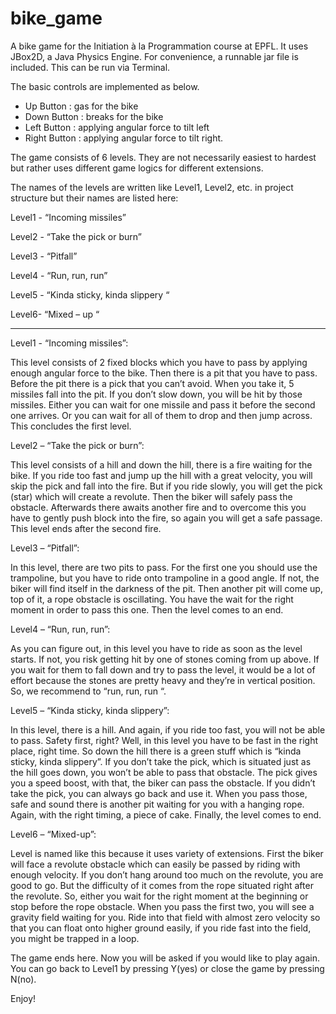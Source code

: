 # bike_game
A bike game for the Initiation à la Programmation course at EPFL. It uses JBox2D, a Java Physics Engine. For convenience, a runnable jar file is included. 
This can be run via Terminal. 

The basic controls are implemented as below. 

 - Up Button : gas for the bike
-  Down Button : breaks for the bike
-  Left Button : applying angular force to tilt left
- Right Button : applying angular force to tilt right.

The game consists of 6 levels. They are not necessarily easiest to hardest but rather uses different game logics for different extensions.

The names of the levels are written like Level1, Level2, etc. in project structure but their names are listed here:

Level1 - “Incoming missiles”

Level2 - “Take the pick or burn”

Level3 - “Pitfall”

Level4 - “Run, run, run”

Level5 - “Kinda sticky, kinda slippery “

Level6- “Mixed – up “

**************************************************************************
Level1 - “Incoming missiles”:

This level consists of 2 fixed blocks which you have to pass by applying enough angular force to the bike. Then there is a pit that you have to pass. Before the pit there is a pick that you can’t avoid. When you take it, 5 missiles fall into the pit. If you don’t slow down, you will be hit by those missiles. Either you can wait for one missile and pass it before the second one arrives. Or you can wait for all of them to drop and then jump across. This concludes the first level.

Level2 – “Take the pick or burn”:

This level consists of a hill and down the hill, there is a fire waiting for the bike. If you ride too fast and jump up the hill with a great velocity, you will skip the pick and fall into the 
fire. But if you ride slowly, you will get the pick (star) which will create a revolute. Then the biker will safely pass the obstacle. Afterwards there awaits another fire and to overcome this you have to gently push block into the fire, so again you will get a safe passage.  This level ends after the second fire.

Level3 – “Pitfall”:

In this level, there are two pits to pass. For the first one you should use the trampoline, but you have to ride onto trampoline in a good angle. If not, the biker will find itself in the darkness of the pit. Then another pit will come up, top of it, a rope obstacle is oscillating. You have the wait for the right moment in order to pass this one. Then the level comes to an end.

Level4 – “Run, run, run”:

As you can figure out, in this level you have to ride as soon as the level starts. If not, you risk getting hit by one of stones coming from up above. If you wait for them to fall down and try to pass the level, it would be a lot of effort because the stones are pretty heavy and they’re in vertical position. So, we recommend to “run, run, run “.

Level5 – “Kinda sticky, kinda slippery”:

In this level, there is a hill. And again, if you ride too fast, you will not be able to pass. Safety first, right? Well, in this level you have to be fast in the right place, right time. So down the hill there is a green stuff which is “kinda sticky, kinda slippery”. If you don’t take the pick, which is situated just as the hill goes down, you won’t be able to pass that obstacle. The pick gives you a speed boost, with that, the biker can pass the obstacle. If you didn’t take the pick, you can always go back and use it. When you pass those, safe and sound there is another pit waiting for you with a hanging rope. Again, with the right timing, a piece of cake. Finally, the level comes to end.

Level6 – “Mixed-up”:

Level is named like this because it uses variety of extensions. First the biker will face a revolute obstacle which can easily be passed by riding with enough velocity. If you don’t hang around too much on the revolute, you are good to go. But the difficulty of it comes from the rope situated right after the revolute. So, either you wait for the right moment at the beginning or stop before the rope obstacle. When you pass the first two, you will see a gravity field waiting for you. Ride into that field with almost zero velocity so that you can float onto higher ground easily, if you ride fast into the field, you might be trapped in a loop. 

The game ends here. Now you will be asked if you would like to play again. You can go back to Level1 by pressing Y(yes) or close the game by pressing N(no).	

Enjoy! 

